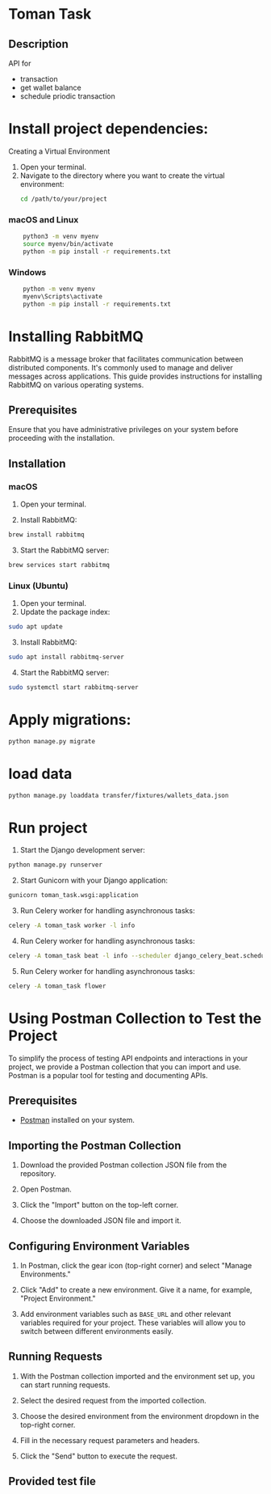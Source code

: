 # Toman Task

## Description

API for

* transaction
* get wallet balance
* schedule priodic transaction

# Install project dependencies:

Creating a Virtual Environment

1. Open your terminal.
2. Navigate to the directory where you want to create the virtual environment:
   ```bash
   cd /path/to/your/project
   ```

### macOS and Linux

```bash
    python3 -m venv myenv
    source myenv/bin/activate
    python -m pip install -r requirements.txt
```

### Windows

```bash
    python -m venv myenv
    myenv\Scripts\activate
    python -m pip install -r requirements.txt
```

# Installing RabbitMQ

RabbitMQ is a message broker that facilitates communication between distributed components. It's commonly used to manage
and deliver messages across applications. This guide provides instructions for installing RabbitMQ on various operating
systems.

## Prerequisites

Ensure that you have administrative privileges on your system before proceeding with the installation.

## Installation

### macOS

1. Open your terminal.

2. Install RabbitMQ:

```bash
brew install rabbitmq
```

3. Start the RabbitMQ server:

```bash
brew services start rabbitmq
```

### Linux (Ubuntu)

1. Open your terminal.
2. Update the package index:

```bash
sudo apt update
```
3. Install RabbitMQ:
```bash
sudo apt install rabbitmq-server
```
4. Start the RabbitMQ server:
```bash
sudo systemctl start rabbitmq-server
```

# Apply migrations:

```bash
python manage.py migrate
```

# load data

```bash
python manage.py loaddata transfer/fixtures/wallets_data.json
```

# Run project

1. Start the Django development server:

```bash
python manage.py runserver
```

2. Start Gunicorn with your Django application:

```bash
gunicorn toman_task.wsgi:application
```

3. Run Celery worker for handling asynchronous tasks:

```bash
celery -A toman_task worker -l info
```

4. Run Celery worker for handling asynchronous tasks:

```bash
celery -A toman_task beat -l info --scheduler django_celery_beat.schedulers:DatabaseScheduler
```

5. Run Celery worker for handling asynchronous tasks:

```bash
celery -A toman_task flower
```

# Using Postman Collection to Test the Project

To simplify the process of testing API endpoints and interactions in your project, we provide a Postman collection that
you can import and use. Postman is a popular tool for testing and documenting APIs.

## Prerequisites

- [Postman](https://www.postman.com/downloads/) installed on your system.

## Importing the Postman Collection

1. Download the provided Postman collection JSON file from the repository.

2. Open Postman.

3. Click the "Import" button on the top-left corner.

4. Choose the downloaded JSON file and import it.

## Configuring Environment Variables

1. In Postman, click the gear icon (top-right corner) and select "Manage Environments."

2. Click "Add" to create a new environment. Give it a name, for example, "Project Environment."

3. Add environment variables such as `BASE_URL` and other relevant variables required for your project. These variables
   will allow you to switch between different environments easily.

## Running Requests

1. With the Postman collection imported and the environment set up, you can start running requests.

2. Select the desired request from the imported collection.

3. Choose the desired environment from the environment dropdown in the top-right corner.

4. Fill in the necessary request parameters and headers.

5. Click the "Send" button to execute the request.

## Provided test file 
